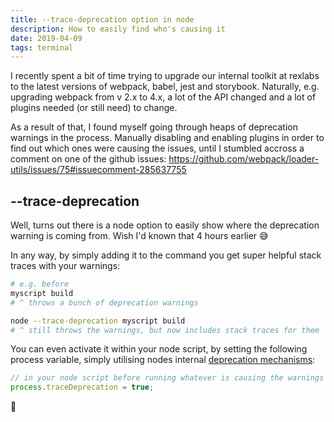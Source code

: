 ```yaml
---
title: --trace-deprecation option in node
description: How to easily find who's causing it
date: 2019-04-09
tags: terminal
---
```


I recently spent a bit of time trying to upgrade our internal toolkit at rexlabs to the latest versions of webpack, babel, jest and storybook. Naturally, e.g. upgrading webpack from v 2.x to 4.x, a lot of the API changed and a lot of plugins needed (or still need) to change.

As a result of that, I found myself going through heaps of deprecation warnings in the process. Manually disabling and enabling plugins in order to find out which ones were causing the issues, until I stumbled accross a comment on one of the github issues: https://github.com/webpack/loader-utils/issues/75#issuecomment-285637755

## -&#8203;-trace-deprecation

Well, turns out there is a node option to easily show where the deprecation warning is coming from. Wish I'd known that 4 hours earlier 😅

In any way, by simply adding it to the command you get super helpful stack traces with your warnings:

```bash
# e.g. before
myscript build
# ^ throws a bunch of deprecation warnings

node --trace-deprecation myscript build
# ^ still throws the warnings, but now includes stack traces for them
```

You can even activate it within your node script, by setting the following process variable, simply utilising nodes internal [deprecation mechanisms](https://nodejs.org/api/util.html#util_util_deprecate_fn_msg_code):

```js
// in your node script before running whatever is causing the warnings
process.traceDeprecation = true;
```

🤯
